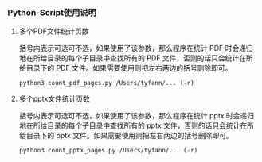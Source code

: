 ### Python-Script使用说明

1. 多个PDF文件统计页数

   括号内表示可选可不选，如果使用了该参数，那么程序在统计 PDF 时会递归地在所给目录的每个子目录中查找所有的 PDF 文件，否则的话只会统计在所给目录下的 PDF 文件。如果需要使用则把左右两边的括号删除即可。

   ```shell
   python3 count_pdf_pages.py /Users/tyfann/... (-r)
   ```

2. 多个pptx文件统计页数

   括号内表示可选可不选，如果使用了该参数，那么程序在统计 pptx 时会递归地在所给目录的每个子目录中查找所有的 pptx 文件，否则的话只会统计在所给目录下的 pptx 文件。如果需要使用则把左右两边的括号删除即可。

   ```shell
   python3 count_pptx_pages.py /Users/tyfann/... (-r)
   ```

   

